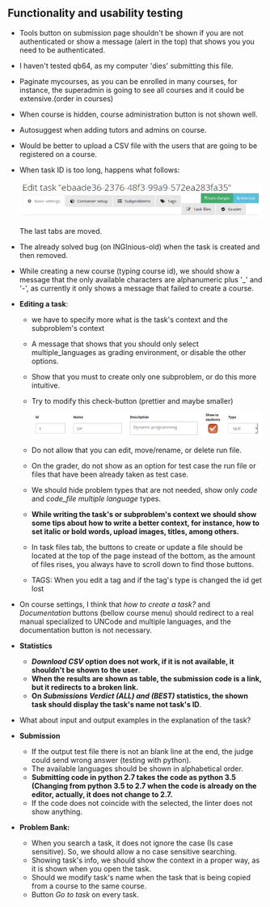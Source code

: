 ## Functionality and usability testing

* Tools button on submission page shouldn't be shown if you are not authenticated or show a message (alert in the top) that shows you you need to be authenticated.

* I haven't tested qb64, as my computer 'dies' submitting this file.

* Paginate mycourses, as you can be enrolled in many courses, for instance, the superadmin is going to see all courses and it could be extensive.(order in courses)

* When course is hidden, course administration button is not shown well.

* Autosuggest when adding tutors and admins on course.

* Would be better to upload a CSV file with the users that are going to be registered on a course.

* When task ID is too long, happens what follows:

  ![](images/task_id_too_long.png)

  The last tabs are moved.

* The already solved bug (on INGInious-old) when the task is created and then removed.

*  While creating a new course (typing course id), we should show a message that the only available characters are alphanumeric plus '_' and '-', as currently it only shows a message that failed to create a course.

* **Editing a task**: 

  * we have to specify more what is the task's context and the subproblem's context

  * A message that shows that you should only select  multiple_languages as grading environment, or disable the other options.

  * Show that you must to create only one subproblem, or do this more intuitive.

  * Try to modify this check-button (prettier and maybe smaller)

     ![](images/tags_change.png)

  * Do not allow that you can edit, move/rename,  or delete run file.

  * On the grader, do not show as an option for test case the run file or files that have been already taken as test case.

  * We should hide problem types that are not needed, show only *code* and *code_file multiple language* types.

  * **While writing the task's or subproblem's context we should show some tips about how to write a better context, for instance, how to set italic or bold words, upload images, titles, among others.**

  * In task files tab, the buttons to create or update a file should be located at the top of the page instead of the bottom, as the amount of files rises, you always have to scroll down to find those buttons.

  * TAGS: When you edit a tag and if the tag's type is changed the id get lost

*  On course settings, I think that *how to create a task?* and *Documentation* buttons (bellow course menu) should redirect to a real manual specialized to UNCode and multiple languages, and the documentation button is not necessary.

* **Statistics**

  * ***Download CSV* option does not work, if it is not available, it shouldn't be shown to the user**.
  * **When the results are shown as table, the submission code is a link, but it redirects to a broken link.**
  * **On *Submissions Verdict (ALL) and (BEST)* statistics, the shown task should display the task's name not task's ID**.

* What about input and output examples in the explanation of the task?

* **Submission**

  * If the output test file there is not an blank line at the end, the judge could send wrong answer (testing with python).
  * The available languages should be shown in alphabetical order.
  * **Submitting code in python 2.7 takes the code as python 3.5 (Changing from python 3.5 to 2.7 when the code is already on the editor, actually, it does not change to 2.7.**
  * If the code does not coincide with the selected, the linter does not show anything.

* **Problem Bank:**

  * When you search a task, it does not ignore the case (Is case sensitive). So, we should allow a no case sensitive searching.
  * Showing task's info, we should show the context in a proper way, as it is shown when you open the task.
  * Should we modify task's name when the task that is being copied from a course to the same course.
  * Button *Go to task* on every task.
